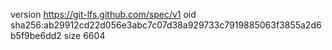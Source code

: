 version https://git-lfs.github.com/spec/v1
oid sha256:ab29912cd22d056e3abc7c07d38a929733c7919885063f3855a2d6b5f9be6dd2
size 6604
